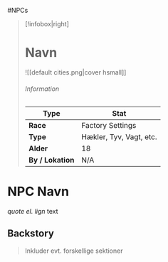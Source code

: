 #NPCs 
> [!infobox|right]
> # Navn
> ![[default cities.png|cover hsmall]]
> ###### Information
> | Type |  Stat |
> | ---- | ---- |
> | **Race** | Factory Settings |
> | **Type** | Hækler, Tyv, Vagt, etc. |
>| **Alder** | 18 |
>| **By / Lokation** | N/A |

# NPC Navn
*quote el. lign*
text

## Backstory
> Inkluder evt. forskellige sektioner
